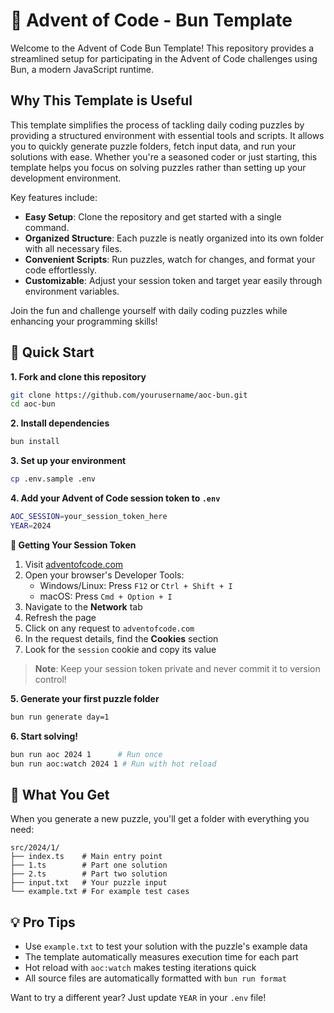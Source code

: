 # 🎄 Advent of Code - Bun Template

Welcome to the Advent of Code Bun Template! This repository provides a streamlined setup for participating in the Advent of Code challenges using Bun, a modern JavaScript runtime.

## Why This Template is Useful

This template simplifies the process of tackling daily coding puzzles by providing a structured environment with essential tools and scripts. It allows you to quickly generate puzzle folders, fetch input data, and run your solutions with ease. Whether you're a seasoned coder or just starting, this template helps you focus on solving puzzles rather than setting up your development environment.

Key features include:

- **Easy Setup**: Clone the repository and get started with a single command.
- **Organized Structure**: Each puzzle is neatly organized into its own folder with all necessary files.
- **Convenient Scripts**: Run puzzles, watch for changes, and format your code effortlessly.
- **Customizable**: Adjust your session token and target year easily through environment variables.

Join the fun and challenge yourself with daily coding puzzles while enhancing your programming skills!

## 🚀 Quick Start

**1. Fork and clone this repository**

```bash
git clone https://github.com/yourusername/aoc-bun.git
cd aoc-bun
```

**2. Install dependencies**

```bash
bun install
```

**3. Set up your environment**

```bash
cp .env.sample .env
```

**4. Add your Advent of Code session token to `.env`**

```bash
AOC_SESSION=your_session_token_here
YEAR=2024
```

**🔑 Getting Your Session Token**

1. Visit [adventofcode.com](https://adventofcode.com)
2. Open your browser's Developer Tools:
   - Windows/Linux: Press `F12` or `Ctrl + Shift + I`
   - macOS: Press `Cmd + Option + I`
3. Navigate to the **Network** tab
4. Refresh the page
5. Click on any request to `adventofcode.com`
6. In the request details, find the **Cookies** section
7. Look for the `session` cookie and copy its value

> **Note**: Keep your session token private and never commit it to version control!

**5. Generate your first puzzle folder**

```bash
bun run generate day=1
```

**6. Start solving!**

```bash
bun run aoc 2024 1      # Run once
bun run aoc:watch 2024 1 # Run with hot reload
```

## 📁 What You Get

When you generate a new puzzle, you'll get a folder with everything you need:

```
src/2024/1/
├── index.ts    # Main entry point
├── 1.ts        # Part one solution
├── 2.ts        # Part two solution
├── input.txt   # Your puzzle input
└── example.txt # For example test cases
```

## 💡 Pro Tips

- Use `example.txt` to test your solution with the puzzle's example data
- The template automatically measures execution time for each part
- Hot reload with `aoc:watch` makes testing iterations quick
- All source files are automatically formatted with `bun run format`

Want to try a different year? Just update `YEAR` in your `.env` file!
